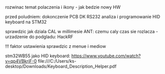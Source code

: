 rozwinac temat polaczenia i ikony - jak bedzie nowy HW

przed poludniem:
dokonczenie PCB DK RS232
analiza i programowanie HID keyboard na STM32


sprawdzic jak dziala CAL w millimesie
ANT: czemu caly czas sie rozlacza - urzadzenie do podgladu: HackRF

!!! faktor ustawienia sprawdzic z menue i mediow





stm32WB55 jako HID keyboard:
https://www.youtube.com/watch?v=qp4VBkrjF-0
file:///C:/Users/ks-desktop/Downloads/Keyboard_Description_Helper.pdf
